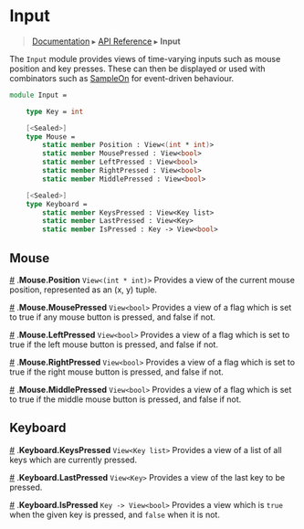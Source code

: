 # Input 
> [Documentation](../README.md) ▸ [API Reference](Input.md) ▸ **Input**

The `Input` module provides views of time-varying inputs such as mouse 
position and key presses. These can then be displayed or used with combinators
such as [SampleOn](View.md/#SampleOn) for event-driven behaviour.

```fsharp
module Input =

    type Key = int

    [<Sealed>]
    type Mouse =
        static member Position : View<(int * int)>
        static member MousePressed : View<bool>
        static member LeftPressed : View<bool>
        static member RightPressed : View<bool>
        static member MiddlePressed : View<bool>

    [<Sealed>]
    type Keyboard =
        static member KeysPressed : View<Key list>
        static member LastPressed : View<Key>
        static member IsPressed : Key -> View<bool>
```

## Mouse

<a name="Position" href="#Position">#</a> .**Mouse.Position** `View<(int * int)>`
Provides a view of the current mouse position, represented as an (x, y) tuple.

<a name="MousePressed" href="#MousePressed">#</a> .**Mouse.MousePressed** `View<bool>`
Provides a view of a flag which is set to true if any mouse button is pressed,
and false if not.

<a name="LeftPressed" href="#LeftPressed">#</a> .**Mouse.LeftPressed** `View<bool>`
Provides a view of a flag which is set to true if the left mouse button is pressed,
and false if not.

<a name="RightPressed" href="#RightPressed">#</a> .**Mouse.RightPressed** `View<bool>`
Provides a view of a flag which is set to true if the right mouse button is pressed,
and false if not.

<a name="MiddlePressed" href="#MiddlePressed">#</a> .**Mouse.MiddlePressed** `View<bool>`
Provides a view of a flag which is set to true if the middle mouse button is pressed,
and false if not.


## Keyboard
<a name="KeysPressed" href="#KeysPressed">#</a> .**Keyboard.KeysPressed** `View<Key list>`
Provides a view of a list of all keys which are currently pressed.

<a name="LastPressed" href="#LastPressed">#</a> .**Keyboard.LastPressed** `View<Key>`
Provides a view of the last key to be pressed.

<a name="IsPressed" href="#IsPressed">#</a> .**Keyboard.IsPressed** `Key -> View<bool>`
Provides a view which is `true` when the given key is pressed, and `false` when it is not.


